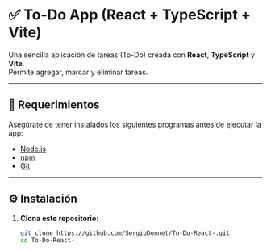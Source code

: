 # ✅ To-Do App (React + TypeScript + Vite)

Una sencilla aplicación de tareas (To-Do) creada con **React**, **TypeScript** y **Vite**.  
Permite agregar, marcar y eliminar tareas.

---

## 🚀 Requerimientos

Asegúrate de tener instalados los siguientes programas antes de ejecutar la app:

- [Node.js](https://nodejs.org/)   
- [npm](https://www.npmjs.com/) 
- [Git](https://git-scm.com/) 

---

## ⚙️ Instalación

1. **Clona este repositorio:**

   ```bash
   git clone https://github.com/SergioDonnet/To-Do-React-.git
   cd To-Do-React-
